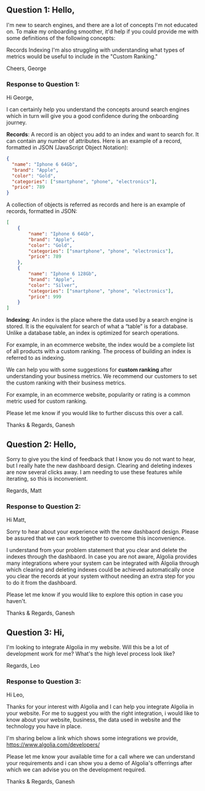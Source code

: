 ## Question 1: Hello,

I'm new to search engines, and there are a lot of concepts I'm not educated on. To make my onboarding smoother, it'd help if you could provide me with some definitions of the following concepts:

Records
Indexing
I'm also struggling with understanding what types of metrics would be useful to include in the "Custom Ranking."

Cheers, George

### Response to Question 1:

Hi George,

I can certainly help you understand the concepts around search engines which in turn will give you a good confidence during the onboarding journey.

**Records**:
A record is an object you add to an index and want to search for. It can contain any number of attributes.
Here is an example of a record, formatted in JSON (JavaScript Object Notation):
```json
{
  "name": "Iphone 6 64Gb",
  "brand": "Apple",
  "color": "Gold",
  "categories": ["smartphone", "phone", "electronics"],
  "price": 789
}
```
A collection of objects is referred as records and here is an example of records, formatted in JSON:
```json
[
    {
        "name": "Iphone 6 64Gb",
        "brand": "Apple",
        "color": "Gold",
        "categories": ["smartphone", "phone", "electronics"],
        "price": 789
    },
    {
        "name": "Iphone 6 128Gb",
        "brand": "Apple",
        "color": "Silver",
        "categories": ["smartphone", "phone", "electronics"],
        "price": 999
    }    
]
```
**Indexing**:
An index is the place where the data used by a search engine is stored.
It is the equivalent for search of what a “table” is for a database. Unlike a database table, an index is optimized for search operations.

For example, in an ecommerce website, the index would be a complete list of all products with a custom ranking.
The process of building an index is referred to as indexing.

We can help you with some suggestions for **custom ranking** after understanding your business metrics. We recommend our customers to set the custom ranking with their business metrics.

For example, in an ecommerce website, popularity or rating is a common metric used for custom ranking.

Please let me know if you would like to further discuss this over a call.

Thanks & Regards,
Ganesh

## Question 2: Hello,

Sorry to give you the kind of feedback that I know you do not want to hear, but I really hate the new dashboard design. Clearing and deleting indexes are now several clicks away. I am needing to use these features while iterating, so this is inconvenient.

Regards, Matt

### Response to Question 2:

Hi Matt,

Sorry to hear about your experience with the new dashbaord design. Please be assured that we can work together to overcome this inconvenience.

I understand from your problem statement that you clear and delete the indexes through the dashbaord. In case you are not aware, Algolia provides many integrations where your system can be integrated with Algolia through which clearing and deleting indexes could be achieved automatically once you clear the records at your system without needing an extra step for you to do it from the dashboard.

Please let me know if you would like to explore this option in case you haven't.

Thanks & Regards,
Ganesh

## Question 3: Hi,

I'm looking to integrate Algolia in my website. Will this be a lot of development work for me? What's the high level process look like?

Regards, Leo

### Response to Question 3:

Hi Leo,

Thanks for your interest with Algolia and I can help you integrate Algolia in your website.
For me to suggest you with the right integration, i would like to know about your website, business, the data used in website and the technology you have in place.

I'm sharing below a link which shows some integrations we provide,
https://www.algolia.com/developers/

Please let me know your available time for a call where we can understand your requirements and i can show you a demo of Algolia's offerrings after which we can advise you on the development required.

Thanks & Regards,
Ganesh
